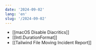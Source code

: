 ```yaml
---
date: '2024-09-02'
lang: 'en'
slug: '/2024-09-02'
---
```


- [[macOS Disable Diacritics]]
- [[Intl.DurationFormat]]
- [[Tailwind File Moving Incident Report]]
